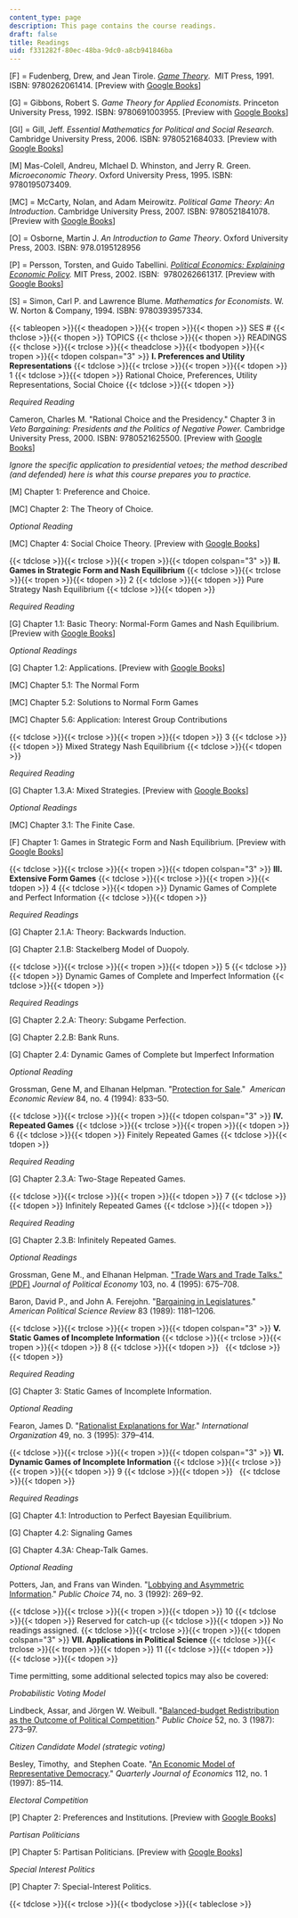 ```yaml
---
content_type: page
description: This page contains the course readings.
draft: false
title: Readings
uid: f331282f-80ec-48ba-9dc0-a8cb941846ba
---
```

\[F\] = Fudenberg, Drew, and Jean Tirole. [*Game Theory*](https://mitpress.mit.edu/books/game-theory).  MIT Press, 1991. ISBN: ‎9780262061414. \[Preview with [Google Books](https://www.google.com/books/edition/Game_Theory/3KnuDwAAQBAJ?hl=en&gbpv=1)\] 

\[G\] = Gibbons, Robert S. *Game Theory for Applied Economists*. Princeton University Press, 1992. ISBN: ‎9780691003955. \[Preview with [Google Books](https://www.google.com/books/edition/Game_Theory_for_Applied_Economists/8ygxf2WunAIC?hl=en&gbpv=1)\]

\[GI\] = Gill, Jeff. *Essential Mathematics for Political and Social Research*. Cambridge University Press, 2006. ISBN: ‎9780521684033. \[Preview with [Google Books](https://www.google.com/books/edition/Essential_Mathematics_for_Political_and/UNPcTxQHd7YC?hl=en&gbpv=1)\]

\[M\] Mas-Colell, Andreu, MIchael D. Whinston, and Jerry R. Green. *Microeconomic Theory*. Oxford University Press, 1995. ISBN: ‎9780195073409. 

\[MC\] = McCarty, Nolan, and Adam Meirowitz. *Political Game Theory: An Introduction*. Cambridge University Press, 2007. ISBN: ‎9780521841078. \[Preview with [Google Books](https://www.google.com/books/edition/Political_Game_Theory/cNJlCdf-zKcC?hl=en&gbpv=1)\]

\[O\] = Osborne, Martin J. *An Introduction to Game Theory*. Oxford University Press, 2003. ISBN: ‎978.0195128956

\[P\] = Persson, Torsten, and Guido Tabellini. [*Political Economics: Explaining Economic Policy*](https://mitpress.mit.edu/books/political-economics)*.* MIT Press, 2002. ISBN: ‎ 9780262661317. \[Preview with [Google Books](https://www.google.com/books/edition/Political_Economics/XC4MEAAAQBAJ?hl=en&gbpv=1)\]

\[S\] = Simon, Carl P. and Lawrence Blume. *Mathematics for Economists*. W. W. Norton & Company, 1994. ISBN: ‎9780393957334.

{{< tableopen >}}{{< theadopen >}}{{< tropen >}}{{< thopen >}}
SES #
{{< thclose >}}{{< thopen >}}
TOPICS
{{< thclose >}}{{< thopen >}}
READINGS
{{< thclose >}}{{< trclose >}}{{< theadclose >}}{{< tbodyopen >}}{{< tropen >}}{{< tdopen colspan="3" >}}
**I. Preferences and Utility Representations**
{{< tdclose >}}{{< trclose >}}{{< tropen >}}{{< tdopen >}}
1
{{< tdclose >}}{{< tdopen >}}
Rational Choice, Preferences, Utility Representations, Social Choice
{{< tdclose >}}{{< tdopen >}}

*Required Reading*

Cameron, Charles M. "Rational Choice and the Presidency." Chapter 3 in *Veto Bargaining: Presidents and the Politics of Negative Power.* Cambridge University Press, 2000. ISBN: 9780521625500. \[Preview with [Google Books](https://www.google.com/books/edition/Veto_Bargaining/ZlCrBdHD4owC?hl=en&gbpv=1)\]

*Ignore the specific application to presidential vetoes; the method described (and defended) here is what this course prepares you to practice.*

\[M\] Chapter 1: Preference and Choice.

\[MC\] Chapter 2: The Theory of Choice. 

*Optional Reading*

\[MC\] Chapter 4: Social Choice Theory. \[Preview with [Google Books](https://www.google.com/books/edition/Political_Game_Theory/cNJlCdf-zKcC?hl=en&gbpv=1)\]

{{< tdclose >}}{{< trclose >}}{{< tropen >}}{{< tdopen colspan="3" >}}
**II. Games in Strategic Form and Nash Equilibrium**
{{< tdclose >}}{{< trclose >}}{{< tropen >}}{{< tdopen >}}
2
{{< tdclose >}}{{< tdopen >}}
Pure Strategy Nash Equilibrium
{{< tdclose >}}{{< tdopen >}}

*Required Reading*

\[G\] Chapter 1.1: Basic Theory: Normal-Form Games and Nash Equilibrium. \[Preview with [Google Books](https://www.google.com/books/edition/Game_Theory_for_Applied_Economists/8ygxf2WunAIC?hl=en&gbpv=1)\]

*Optional Readings*

\[G\] Chapter 1.2: Applications. \[Preview with [Google Books](https://www.google.com/books/edition/Game_Theory_for_Applied_Economists/8ygxf2WunAIC?hl=en&gbpv=1)\]

\[MC\] Chapter 5.1: The Normal Form 

\[MC\] Chapter 5.2: Solutions to Normal Form Games 

\[MC\] Chapter 5.6: Application: Interest Group Contributions 

{{< tdclose >}}{{< trclose >}}{{< tropen >}}{{< tdopen >}}
3
{{< tdclose >}}{{< tdopen >}}
Mixed Strategy Nash Equilibrium
{{< tdclose >}}{{< tdopen >}}

*Required Reading*

\[G\] Chapter 1.3.A: Mixed Strategies. \[Preview with [Google Books](https://www.google.com/books/edition/Game_Theory_for_Applied_Economists/8ygxf2WunAIC?hl=en&gbpv=1)\]

*Optional Readings*

\[MC\] Chapter 3.1: The Finite Case. 

\[F\] Chapter 1: Games in Strategic Form and Nash Equilibrium. \[Preview with [Google Books](https://www.google.com/books/edition/Game_Theory/3KnuDwAAQBAJ?hl=en&gbpv=1)\] 

{{< tdclose >}}{{< trclose >}}{{< tropen >}}{{< tdopen colspan="3" >}}
**III. Extensive Form Games**
{{< tdclose >}}{{< trclose >}}{{< tropen >}}{{< tdopen >}}
4
{{< tdclose >}}{{< tdopen >}}
Dynamic Games of Complete and Perfect Information
{{< tdclose >}}{{< tdopen >}}

*Required Readings*

\[G\] Chapter 2.1.A: Theory: Backwards Induction. 

\[G\] Chapter 2.1.B: Stackelberg Model of Duopoly. 

{{< tdclose >}}{{< trclose >}}{{< tropen >}}{{< tdopen >}}
5
{{< tdclose >}}{{< tdopen >}}
Dynamic Games of Complete and Imperfect Information
{{< tdclose >}}{{< tdopen >}}

*Required Readings*

\[G\] Chapter 2.2.A: Theory: Subgame Perfection. 

\[G\] Chapter 2.2.B: Bank Runs. 

\[G\] Chapter 2.4: Dynamic Games of Complete but Imperfect Information

*Optional Reading*

Grossman, Gene M, and Elhanan Helpman. "[Protection for Sale](https://www.jstor.org/stable/2118033?seq=1)."  *American Economic Review* 84, no. 4 (1994): 833–50.

{{< tdclose >}}{{< trclose >}}{{< tropen >}}{{< tdopen colspan="3" >}}
**IV. Repeated Games**
{{< tdclose >}}{{< trclose >}}{{< tropen >}}{{< tdopen >}}
6
{{< tdclose >}}{{< tdopen >}}
Finitely Repeated Games
{{< tdclose >}}{{< tdopen >}}

*Required Reading*

\[G\] Chapter 2.3.A: Two-Stage Repeated Games. 

{{< tdclose >}}{{< trclose >}}{{< tropen >}}{{< tdopen >}}
7
{{< tdclose >}}{{< tdopen >}}
Infinitely Repeated Games
{{< tdclose >}}{{< tdopen >}}

*Required Reading*

\[G\] Chapter 2.3.B: Infinitely Repeated Games. 

*Optional Readings*

Grossman, Gene M., and Elhanan Helpman. ["Trade Wars and Trade Talks." (PDF)](https://dash.harvard.edu/bitstream/handle/1/3450062/Helpman_TradeWars.pdf) *Journal of Political Economy* 103, no. 4 (1995): 675–708.

Baron, David P., and John A. Ferejohn. "[Bargaining in Legislatures](https://www.jstor.org/stable/1961664?seq=1)." *American Political Science Review* 83 (1989): 1181–1206.

{{< tdclose >}}{{< trclose >}}{{< tropen >}}{{< tdopen colspan="3" >}}
**V. Static Games of Incomplete Information**
{{< tdclose >}}{{< trclose >}}{{< tropen >}}{{< tdopen >}}
8
{{< tdclose >}}{{< tdopen >}}
 
{{< tdclose >}}{{< tdopen >}}

*Required Reading*

\[G\] Chapter 3: Static Games of Incomplete Information.

*Optional Reading*

Fearon, James D. "[Rationalist Explanations for War](https://www.jstor.org/stable/2706903?seq=1)." *International Organization* 49, no. 3 (1995): 379–414.

{{< tdclose >}}{{< trclose >}}{{< tropen >}}{{< tdopen colspan="3" >}}
**VI. Dynamic Games of Incomplete Information**
{{< tdclose >}}{{< trclose >}}{{< tropen >}}{{< tdopen >}}
9
{{< tdclose >}}{{< tdopen >}}
 
{{< tdclose >}}{{< tdopen >}}

*Required Readings*

\[G\] Chapter 4.1: Introduction to Perfect Bayesian Equilibrium.

\[G\] Chapter 4.2: Signaling Games

\[G\] Chapter 4.3A: Cheap-Talk Games.

*Optional Reading*

Potters, Jan, and Frans van Winden. "[Lobbying and Asymmetric Information](https://www.jstor.org/stable/30025608?seq=1)." *Public Choice* 74, no. 3 (1992): 269–92.

{{< tdclose >}}{{< trclose >}}{{< tropen >}}{{< tdopen >}}
10
{{< tdclose >}}{{< tdopen >}}
Reserved for catch-up
{{< tdclose >}}{{< tdopen >}}
No readings assigned.
{{< tdclose >}}{{< trclose >}}{{< tropen >}}{{< tdopen colspan="3" >}}
**VII. Applications in Political Science**
{{< tdclose >}}{{< trclose >}}{{< tropen >}}{{< tdopen >}}
11
{{< tdclose >}}{{< tdopen >}}
 
{{< tdclose >}}{{< tdopen >}}

Time permitting, some additional selected topics may also be covered:

*Probabilistic Voting Model*

Lindbeck, Assar, and Jörgen W. Weibull. "[Balanced-budget Redistribution as the Outcome of Political Competition](https://www.jstor.org/stable/30024725?seq=1)." *Public Choice* 52, no. 3 (1987): 273–97.

*Citizen Candidate Model (strategic voting)*

Besley, Timothy,  and Stephen Coate. "[An Economic Model of Representative Democracy](https://www.jstor.org/stable/2951277?seq=1)." *Quarterly Journal of Economics* 112, no. 1 (1997): 85–114. 

*Electoral Competition*

\[P\] Chapter 2: Preferences and Institutions. \[Preview with [Google Books](https://www.google.com/books/edition/Political_Economics/XC4MEAAAQBAJ?hl=en&gbpv=1)\]

*Partisan Politicians*

\[P\] Chapter 5: Partisan Politicians. \[Preview with [Google Books](https://www.google.com/books/edition/Political_Economics/XC4MEAAAQBAJ?hl=en&gbpv=1)\]

*Special Interest Politics*

\[P\] Chapter 7: Special-Interest Politics.

{{< tdclose >}}{{< trclose >}}{{< tbodyclose >}}{{< tableclose >}}
